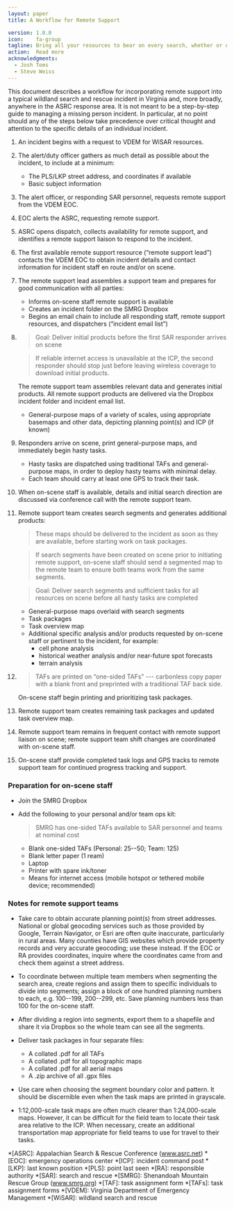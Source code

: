 ```yaml
---
layout: paper
title: A Workflow for Remote Support

version: 1.0.0
icon:    fa-group
tagline: Bring all your resources to bear on every search, whether or not everyone responds; arrive on scene ready to hit the ground running; free your incident staff of time-consuming mindless tasks and let them focus on planning the search.
action:  Read more
acknowledgments: 
  - Josh Toms
  - Steve Weiss
---
```


<p class="intro">This document describes a workflow for incorporating remote support into a typical wildland search and rescue incident in Virginia and, more broadly, anywhere in the ASRC response area. It is not meant to be a step-by-step guide to managing a missing person incident. In particular, at no point should any of the steps below take precedence over critical thought and attention to the specific details of an individual incident.</p>

1.  An incident begins with a request to VDEM for WiSAR resources.

1.  The alert/duty officer gathers as much detail as possible about the incident, to include at a minimum:

    - The PLS/LKP street address, and coordinates if available
    - Basic subject information

1.  The alert officer, or responding SAR personnel, requests remote support from the VDEM EOC.

1.  EOC alerts the ASRC, requesting remote support.

1.  ASRC opens dispatch, collects availability for remote support, and identifies a remote support liaison to respond to the incident.

1.  The first available remote support resource (&#8220;remote support lead&#8221;) contacts the VDEM EOC to obtain incident details and contact information for incident staff en route and/or on scene.

1.  The remote support lead assembles a support team and prepares for good communication with all parties:

    - Informs on-scene staff remote support is available
    - Creates an incident folder on the SMRG Dropbox
    - Begins an email chain to include all responding staff, remote support resources, and dispatchers (&#8220;incident email list&#8221;)

1.  > Goal: Deliver initial products before the first SAR responder arrives on scene

    > If reliable internet access is unavailable at the ICP, the second responder should stop just before leaving wireless coverage to download initial products.

    The remote support team assembles relevant data and generates initial products. All remote support products are delivered via the Dropbox incident folder and incident email list.

    - General-purpose maps of a variety of scales, using appropriate basemaps and other data, depicting planning point(s) and ICP (if known)

1.  Responders arrive on scene, print general-purpose maps, and immediately begin hasty tasks.

    - Hasty tasks are dispatched using traditional TAFs and general-purpose maps, in order to deploy hasty teams with minimal delay.
    - Each team should carry at least one GPS to track their task.

1.  When on-scene staff is available, details and initial search direction are discussed via conference call with the remote support team.

1.  Remote support team creates search segments and generates additional products:
   
    > These maps should be delivered to the incident as soon as they are available, before starting work on task packages.

    > If search segments have been created on scene prior to initiating remote support, on-scene staff should send a segmented map to the remote team to ensure both teams work from the same segments.

    > Goal: Deliver search segments and sufficient tasks for all resources on scene before all hasty tasks are completed

    - General-purpose maps overlaid with search segments
    - Task packages
    - Task overview map
    - Additional specific analysis and/or products requested by on-scene staff or pertinent to the incident, for example:
      - cell phone analysis
      - historical weather analysis and/or near-future spot forecasts
      - terrain analysis

1.  > TAFs are printed on &#8220;one-sided TAFs&#8221; --- carbonless copy paper with a blank front and preprinted with a traditional TAF back side.

    On-scene staff begin printing and prioritizing task packages.

1.  Remote support team creates remaining task packages and updated task overview map.

1.  Remote support team remains in frequent contact with remote support liaison on scene; remote support team shift changes are coordinated with on-scene staff.

1.  On-scene staff provide completed task logs and GPS tracks to remote support team for continued progress tracking and support.

### Preparation for on-scene staff

-   Join the SMRG Dropbox

-   Add the following to your personal and/or team ops kit:
  
    > SMRG has one-sided TAFs available to SAR personnel and teams at nominal cost

    - Blank one-sided TAFs (Personal: 25--50; Team: 125)
    - Blank letter paper (1 ream)
    - Laptop
    - Printer with spare ink/toner
    - Means for internet access (mobile hotspot or tethered mobile device; recommended)

### Notes for remote support teams

-   Take care to obtain accurate planning point(s) from street addresses. National or global geocoding services such as those provided by Google, Terrain Navigator, or Esri are often quite inaccurate, particularly in rural areas. Many counties have GIS websites which provide property records and very accurate geocoding; use these instead. If the EOC or RA provides coordinates, inquire where the coordinates came from and check them against a street address.

-   To coordinate between multiple team members when segmenting the search area, create regions and assign them to specific individuals to divide into segments; assign a block of one hundred planning numbers to each, e.g. 100--199, 200--299, etc. Save planning numbers less than 100 for the on-scene staff.

-   After dividing a region into segments, export them to a shapefile and share it via Dropbox so the whole team can see all the segments.

-   Deliver task packages in four separate files:

    - A collated .pdf for all TAFs
    - A collated .pdf for all topographic maps
    - A collated .pdf for all aerial maps
    - A .zip archive of all .gpx files

-   Use care when choosing the segment boundary color and pattern. It should be discernible even when the task maps are printed in grayscale.

-   1:12,000-scale task maps are often much clearer than 1:24,000-scale maps. However, it can be difficult for the field team to locate their task area relative to the ICP. When necessary, create an additional transportation map appropriate for field teams to use for travel to their tasks.

*[ASRC]:  Appalachian Search &amp; Rescue Conference (www.asrc.net)
*[EOC]:   emergency operations center
*[ICP]:   incident command post
*[LKP]:   last known position
*[PLS]:   point last seen
*[RA]:    responsible authority
*[SAR]:   search and rescue
*[SMRG]:  Shenandoah Mountain Rescue Group (www.smrg.org)
*[TAF]:   task assignment form
*[TAFs]:  task assignment forms
*[VDEM]:  Virginia Department of Emergency Management
*[WiSAR]: wildland search and rescue
